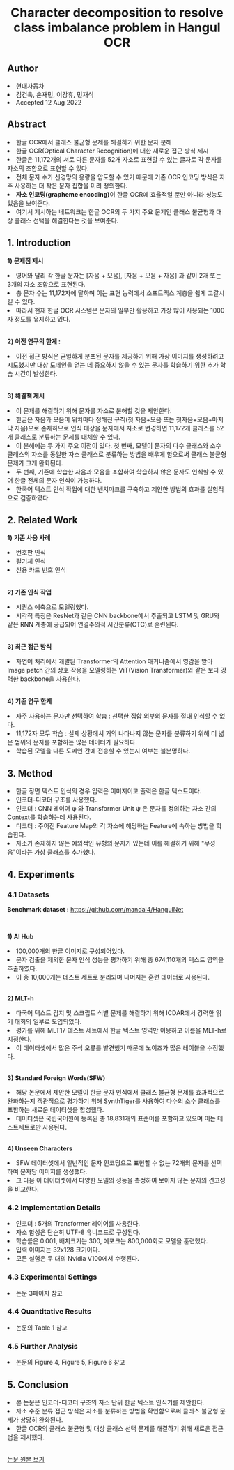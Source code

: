 <div align='center'>
    <h1>Character decomposition to resolve class imbalance problem in Hangul OCR</h1>
</div>

<h2>Author</h2>
<li>현대자동차</li> 
<li>김건욱, 손재민, 이강휴, 민재식</li>
<li>Accepted 12 Aug 2022</li>


<h2>Abstract</h2>
<li>한글 OCR에서 클래스 불균형 문제를 해결하기 위한 문자 분해</li>
<li>한글 OCR(Optical Character Recognition)에 대한 새로운 접근 방식 제시</li>
<li>한글은 11,172개의 서로 다른 문자를 52개 자소로 표현할 수 있는 글자로 각 문자를 자소의 조합으로 표현할 수 있다.</li>
<li>전체 문자 수가 신경망의 용량을 압도할 수 있기 때문에 기존 OCR 인코딩 방식은 자주 사용하는 더 작은 문자 집합을 미리 정의한다.</li>
<li><b>자소 인코딩(grapheme encoding)</b>이 한글 OCR에 효율적일 뿐만 아니라 성능도 있음을 보여준다.</li>
<li>여기서 제시하는 네트워크는 한글 OCR의 두 가지 주요 문제인 클래스 불균형과 대상 클래스 선택을 해결한다는 것을 보여준다.</li>

<h2>1. Introduction</h2>

<b>1) 문제점 제시</b> 
<li>영어와 달리 각 한글 문자는 [자음 + 모음], [자음 + 모음 + 자음] 과 같이 2개 또는 3개의 자소 조합으로 표현된다. </li>
<li>총 문자 수는 11,172자에 달하며 이는 표현 능력에서 소프트맥스 계층을 쉽게 고갈시킬 수 있다. </li>
<li>따라서 현재 한글 OCR 시스템은 문자의 일부만 활용하고 가장 많이 사용되는 1000자 정도를 유지하고 있다.</li>

<br>

<b>2) 이전 연구의 한계 :</b> 
<li>이전 접근 방식은 균일하게 분포된 문자를 제공하기 위해 가상 이미지를 생성하려고 시도했지만 대상 도메인을 얻는 데 중요하지 않을 수 있는 문자를 학습하기 위한 추가 학습 시간이 발생한다.</li>

<br>

<b>3) 해결책 제시</b>
<li>이 문제를 해결하기 위해 문자를 자소로 분해할 것을 제안한다.</li>
<li>한글은 자음과 모음이 위치마다 정해진 규칙(첫 자음+모음 또는 첫자음+모음+마지막 자음)으로 존재하므로 인식 대상을 문자에서 자소로 변경하면 11,172개 클래스를 52개 클래스로 분류하는 문제를 대체할 수 있다.</li>
<li>이 분해에는 두 가지 주요 이점이 있다. 첫 번째, 모델이 문자의 다수 클래스와 소수 클래스의 자소를 동일한 자소 클래스로 분류하는 방법을 배우게 함으로써 클래스 불균형 문제가 크게 완화된다.</li>
<li>두 번째, 기존에 학습한 자음과 모음을 조합하여 학습하지 않은 문자도 인식할 수 있어 한글 전체의 문자 인식이 가능하다.</li>
<li>한국어 텍스트 인식 작업에 대한 벤치마크를 구축하고 제안한 방법의 효과를 실험적으로 검증하였다.</li>


<h2>2. Related Work</h2>

<b>1) 기존 사용 사례</b>
<li>번호판 인식</li> 
<li>필기체 인식</li>
<li>신용 카드 번호 인식</li>

<br>

<b>2) 기존 인식 작업</b> 
<li>시퀀스 예측으로 모델링했다.</li> 
<li>시각적 특징은 ResNet과 같은 CNN backbone에서 추출되고 LSTM 및 GRU와 같은 RNN 계층에 공급되어 연결주의적 시간분류(CTC)로 훈련된다.</li>

<br>

<b>3) 최근 접근 방식</b> 
<li>자연어 처리에서 개발된 Transformer의 Attention 매커니즘에서 영감을 받아 Image patch 간의 상호 작용을 모델링하는 ViT(Vision Transformer)와 같은 보다 강력한 backbone을 사용한다.</li>

<br>

<b>4) 기존 연구 한계</b>
<li>자주 사용하는 문자만 선택하여 학습 : 선택한 집합 외부의 문자를 절대 인식할 수 없다.</li>
<li>11,172자 모두 학습 : 실제 상황에서 거의 나타나지 않는 문자를 분류하기 위해 더 넓은 범위의 문자를 포함하는 많은 데이터가 필요하다.</li>
<li>학습된 모델을 다른 도메인 간에 전송할 수 있는지 여부는 불분명하다.</li>

<h2>3. Method</h2>
<li>한글 장면 텍스트 인식의 경우 입력은 이미지이고 출력은 한글 텍스트이다.</li>
<li>인코더-디코더 구조를 사용했다.</li>
<li>인코더 : CNN 레이어 φ 와 Transformer Unit ψ 은 문자를 정의하는 자소 간의 Context를 학습하는데 사용된다.</li>
<li>디코더 : 주어진 Feature Map의 각 자소에 해당하는 Feature에 속하는 방법을 학습한다.</li>
<li>자소가 존재하지 않는 예외적인 유형의 문자가 있는데 이를 해결하기 위해 "무성음"이라는 가상 클래스를 추가했다.</li>

<h2>4. Experiments</h2>
<h3>4.1 Datasets</h3>

<b>Benchmark dataset :</b> https://github.com/mandal4/HangulNet

<br>

<b>1) AI Hub</b>
<li>100,000개의 한글 이미지로 구성되어있다.</li>
<li>문자 검출을 제외한 문자 인식 성능을 평가하기 위해 총 674,110개의 텍스트 영역을 추출하였다.</li>
<li>이 중 10,000개는 테스트 세트로 분리되며 나머지는 훈련 데이터로 사용된다.</li>

<br>

<b>2) MLT-h</b>
<li>다국어 텍스트 감지 및 스크립트 식별 문제를 해결하기 위해 ICDAR에서 강력한 읽기 대회의 일부로 도입되었다.</li>
<li>평가를 위해 MLT17 테스트 세트에서 한글 텍스트 영역만 이용하고 이름을 MLT-h로 지정한다.</li>
<li>이 데이터셋에서 많은 주석 오류를 발견했기 때문에 노이즈가 많은 레이블을 수정했다.</li>

<br>

<b>3) Standard Foreign Words(SFW)</b>
<li>해당 논문에서 제안한 모델이 한글 문자 인식에서 클래스 불균형 문제를 효과적으로 완화하는지 객관적으로 평가하기 위해 SynthTiger를 사용하여 다수의 소수 클래스를 포함하는 새로운 데이터셋을 합성했다.</li>
<li>데이터셋은 국립국어원에 등록된 총 18,831개의 표준어를 포함하고 있으며 이는 테스트세트로만 사용된다.</li>

<br>

<b>4) Unseen Characters</b>
<li>SFW 데이터셋에서 일반적인 문자 인코딩으로 표현할 수 없는 72개의 문자를 선택하여 문자당 이미지를 생성했다.</li>
<li>그 다음 이 데이터셋에서 다양한 모델의 성능을 측정하여 보이지 않는 문자의 견고성을 비교한다.</li>

<h3>4.2 Implementation Details</h3>
<li>인코더 : 5개의 Transformer 레이어를 사용한다.</li>
<li>자소 합성은 단순히 UTF-8 유니코드로 구성된다.</li>
<li>학습률은 0.001, 배치크기는 300, 에포크는 800,000회로 모델을 훈련했다.</li>
<li>입력 이미지는 32x128 크기이다.</li>
<li>모든 실험은 두 대의 Nvidia V100에서 수행된다.</li>

<h3>4.3 Experimental Settings</h3>
<li>논문 3페이지 참고</li>

<h3>4.4 Quantitative Results</h3>
<li>논문의 Table 1 참고</li>

<h3>4.5 Further Analysis</h3>
<li>논문의 Figure 4, Figure 5, Figure 6 참고</li>

<h2>5. Conclusion</h3>
<li>본 논문은 인코더-디코더 구조의 자소 단위 한글 텍스트 인식기를 제안한다.</li>
<li>자소 수준 분류 접근 방식은 자소를 분류하는 방법을 확인함으로써 클래스 불균형 문제가 상당히 완화된다.</li>
<li>한글 OCR의 클래스 불균형 및 대상 클래스 선택 문제를 해결하기 위해 새로운 접근법을 제시했다.</li>

<br>

<a href='https://arxiv.org/abs/2208.06079'>논문 원본 보기</a>